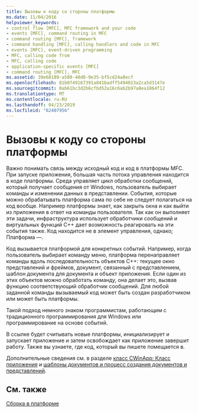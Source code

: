 ```yaml
---
title: Вызовы к коду со стороны платформы
ms.date: 11/04/2016
helpviewer_keywords:
- control flow [MFC], MFC framework and your code
- events [MFC], command routing in MFC
- command routing [MFC], framework
- command handling [MFC], calling handlers and code in MFC
- events [MFC], event-driven programming
- MFC, calling code from
- MFC, calling code
- application-specific events [MFC]
- command routing [MFC], MFC
ms.assetid: 39e68189-a580-40d0-9e35-bf5cd24a8ecf
ms.openlocfilehash: 81b0749167391a841badff5494023a2ca5d3147e
ms.sourcegitcommit: 0ab61bc3d2b6cfbd52a16c6ab2b97a8ea1864f12
ms.translationtype: MT
ms.contentlocale: ru-RU
ms.lasthandoff: 04/23/2019
ms.locfileid: "62407956"
---
```

# <a name="how-the-framework-calls-your-code"></a>Вызовы к коду со стороны платформы

Важно понимать связь между исходный код и код в платформы MFC. При запуске приложения, большая часть потока управления находится в коде платформы. Среда управляет цикл обработки сообщений, который получает сообщения от Windows, пользователь выбирает команды и изменении данных в представлении. События, которые можно обрабатывать платформа сама по себе не следует полагаться на код вообще. Например платформы знает, как закрыть окна и как выйти из приложения в ответ на команды пользователя. Так как он выполняет эти задачи, инфраструктура использует обработчики сообщений и виртуальных функций C++ дает возможность реагировать на эти события также. Код находится не в элемент управления, однако; Платформа —.

Код вызывается платформой для конкретных событий. Например, когда пользователь выбирает команду меню, платформа перенаправляет команды вдоль последовательность объектов C++: текущее окно представлений и фреймов, документ, связанный с представлением, шаблон документа для документа и объект приложения. Если один из этих объектов можно обработать команду, она делает это, вызвав функцию соответствующий обработчик сообщений. Для любой заданной команды вызываемый код может быть создан разработчиком или может быть платформы.

Такой подход немного знаком программистам, работающим с традиционного программирования для Windows или программирование на основе событий.

В ссылке будет считывать новые платформы, инициализирует и запускает приложение и затем освобождает как приложение завершит работу. Также вы узнаете, где код, который вы пишете помещается в.

Дополнительные сведения см. в разделе [класс CWinApp: Класс приложения](../mfc/cwinapp-the-application-class.md) и [шаблоны документов и процесс создания документов и представлений](../mfc/document-templates-and-the-document-view-creation-process.md).

## <a name="see-also"></a>См. также

[Сборка в платформе](../mfc/building-on-the-framework.md)
